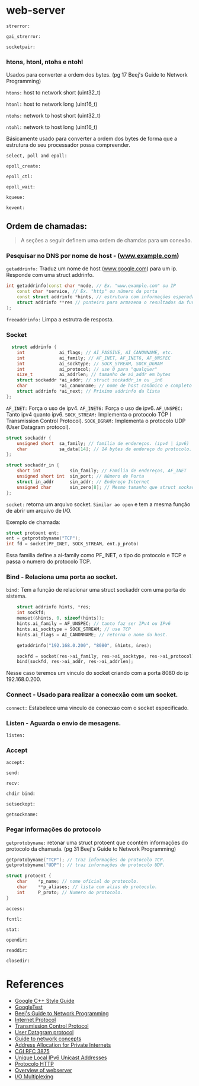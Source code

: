 # web-server


`strerror:`

`gai_strerror:`

`socketpair:`

### htons, htonl, ntohs e ntohl
Usados para converter a ordem dos bytes. (pg 17 Beej's Guide to Network Programming)

`htons:` host to network short (uint32_t)

`htonl:` host to network long (uint16_t)

`ntohs:` network to host short (uint32_t)

`ntohl:` network to host long (uint16_t)

Básicamente usado para converter a ordem dos bytes de forma que a estrutura do seu processador possa compreender.

`select, poll and epoll:`

`epoll_create:`

`epoll_ctl:`

`epoll_wait:`

`kqueue:`

`kevent:`


## Ordem de chamadas:
> A seções a seguir definem uma ordem de chamdas para um conexão.

### Pesquisar no DNS por nome de host - (www.example.com)

`getaddrinfo:` Traduz um nome de host (www.google.com) para um ip. Responde com uma struct addrinfo.

```c++
int getaddrinfo(const char *node, // Ex. "www.example.com" ou IP
    const char *service, // Ex. "http" ou número da porta
    const struct addrinfo *hints, // estrutura com informações esperadas do resultado.
    struct addrinfo **res // ponteiro para armazena o resultados da função.
);
```

`freeaddrinfo:` Limpa a estrutra de resposta.

### Socket

```c++
  struct addrinfo {
    int             ai_flags; // AI_PASSIVE, AI_CANONNAME, etc.
    int             ai_family; // AF_INET, AF_INET6, AF_UNSPEC
    int             ai_socktype; // SOCK_STREAM, SOCK_DGRAM
    int             ai_protocol; // use 0 para "qualquer"
    size_t          ai_addrlen; // tamanho de ai_addr em bytes
    struct sockaddr *ai_addr; // struct sockaddr_in ou _in6
    char            *ai_canonname; // nome de host canônico e completo
    struct addrinfo *ai_next; // Príximo addrinfo da lista
};  
```
`AF_INET:` Força o uso de ipv4.
`AF_INET6:` Força o uso de ipv6.
`AF_UNSPEC:` Tanto ipv4 quanto ipv6.
`SOCK_STREAM:` Implementa o protocolo TCP ( Transmission Control Protocol).
`SOCK_DGRAM:` Implementa o protocolo UDP (User Datagram protocol).

```c++
struct sockaddr {
    unsigned short  sa_family; // familia de endereços. (ipv4 | ipv6)
    char            sa_data[14]; // 14 bytes de endereço do protocolo.
};

struct sockaddr_in {
    short int           sin_family; // Família de endereços, AF_INET
    unsigned short int  sin_port; // Número de Porta
    struct in_addr      sin_addr; // Endereço Internet
    unsigned char       sin_zero[8]; // Mesmo tamanho que struct sockaddr
};
```

`socket:` retorna um arquivo socket. `Similar ao open` e tem a mesma função de abrir um arquivo de I/O.

Exemplo de chamada:
```c++
struct protoent ent;
ent = getprotobyname("TCP");
int fd = socket(PF_INET, SOCK_STREAM, ent.p_proto)
```
Essa familia define a ai-family como PF_INET, o tipo do protocolo e TCP e passa o numero do protocolo TCP.

### Bind - Relaciona uma porta ao socket.

`bind:` Tem a função de relacionar uma struct sockaddr com uma porta do sistema.

```c++
    struct addrinfo hints, *res;
    int sockfd;
    memset(&hints, 0, sizeof(hints));
    hints.ai_family = AF_UNSPEC; // tanto faz ser IPv4 ou IPv6
    hints.ai_socktype = SOCK_STREAM; // use TCP
    hints.ai_flags = AI_CANONNAME; // retorna o nome do host. 

    getaddrinfo("192.168.0.200", "8080", &hints, &res);

    sockfd = socket(res->ai_family, res->ai_socktype, res->ai_protocol);
    bind(sockfd, res->ai_addr, res->ai_addrlen);
```

Nesse caso teremos um vinculo do socket criando com a porta 8080 do ip 192.168.0.200.

### Connect - Usado para realizar a conecxão com um socket.

`connect:` Estabelece uma vinculo de conecxao com o socket especificado.

### Listen - Aguarda o envio de mesagens.

`listen:`

### Accept

`accept:`

`send:`

`recv:`

`chdir bind:`

`setsockopt:`

`getsockname:`

### Pegar informações do protocolo

`getprotobyname:` retonar uma struct protoent que ccontém informações do protocolo da chamada. (pg 31 Beej's Guide to Network Programming)

```C++
getprotobyname("TCP"); // traz informações do protocolo TCP.
getprotobyname("UDP"); // traz informações do protocolo UDP.

struct protoent {
    char    *p_name; // nome oficial do protocolo.
    char    **p_aliases; // lista com alias do protocolo.
    int     P_proto; // Numero do protocolo.
}

```

`access:`

`fcntl:`

`stat:`

`opendir:`

`readdir:`

`closedir:`

# References

- [Google C++ Style Guide](https://google.github.io/styleguide/cppguide.html)
- [GoogleTest](https://google.github.io/googletest/)
- [Beej's Guide to Network Programming](https://beej.us/guide/bgnet/)
- [Internet Protocol](https://datatracker.ietf.org/doc/html/rfc791)
- [ Transmission Control Protocol](https://datatracker.ietf.org/doc/html/rfc793)
- [User Datagram protocol](https://datatracker.ietf.org/doc/html/rfc768)
- [Guide to network concepts](https://beej.us/guide/bgnet0/html/split/)
- [Address Allocation for Private Internets](https://datatracker.ietf.org/doc/html/rfc1918)
- [CGI RFC 3875](https://datatracker.ietf.org/doc/html/rfc3875)
- [Unique Local IPv6 Unicast Addresses](https://datatracker.ietf.org/doc/html/rfc4193)
- [Protocolo HTTP](https://developer.mozilla.org/en-US/docs/Web/HTTP/Basics_of_HTTP/Identifying_resources_on_the_Web)
- [Overview of webserver](https://excalidraw.com/#room=fc1367eea05a706ab29e,qKnHZ8dxThptsr0YgXLOvw)
- [I/O Multiplexing](https://www.softprayog.in/programming/io-multiplexing-select-poll-epoll-in-linux)